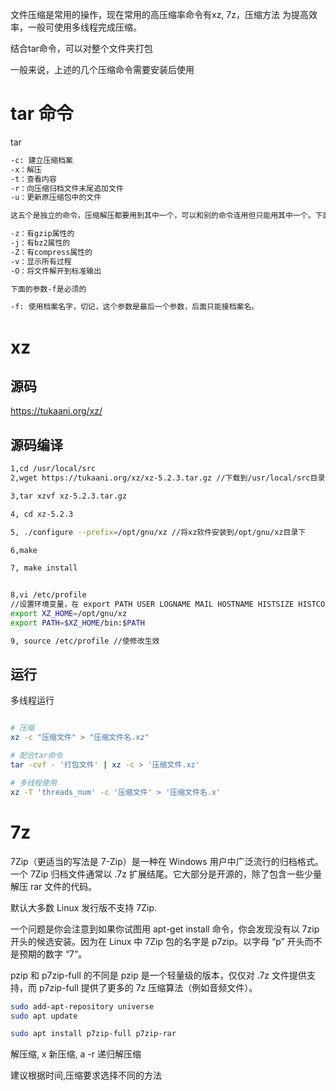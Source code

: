 文件压缩是常用的操作，现在常用的高压缩率命令有xz, 7z，压缩方法
为提高效率，一般可使用多线程完成压缩。


结合tar命令，可以对整个文件夹打包

一般来说，上述的几个压缩命令需要安装后使用

# tar 命令
tar

```bash 
-c: 建立压缩档案
-x：解压
-t：查看内容
-r：向压缩归档文件末尾追加文件
-u：更新原压缩包中的文件

这五个是独立的命令，压缩解压都要用到其中一个，可以和别的命令连用但只能用其中一个。下面的参数是根据需要在压缩或解压档案时可选的。

-z：有gzip属性的
-j：有bz2属性的
-Z：有compress属性的
-v：显示所有过程
-O：将文件解开到标准输出

下面的参数-f是必须的

-f: 使用档案名字，切记，这个参数是最后一个参数，后面只能接档案名。

```

# xz

## 源码
https://tukaani.org/xz/

## 源码编译

```bash
1,cd /usr/local/src
2,wget https://tukaani.org/xz/xz-5.2.3.tar.gz //下载到/usr/local/src目录下

3,tar xzvf xz-5.2.3.tar.gz

4, cd xz-5.2.3

5, ./configure --prefix=/opt/gnu/xz //将xz软件安装到/opt/gnu/xz目录下

6,make 

7, make install


8,vi /etc/profile
//设置环境变量，在 export PATH USER LOGNAME MAIL HOSTNAME HISTSIZE HISTCONTROL 一行的上面添加如下内容:
export XZ_HOME=/opt/gnu/xz
export PATH=$XZ_HOME/bin:$PATH

9, source /etc/profile //使修改生效

```

## 运行
多线程运行
```bash

# 压缩
xz -c "压缩文件" > "压缩文件名.xz"

# 配合tar命令
tar -cvf - '打包文件' | xz -c > '压缩文件.xz'

# 多线程使用
xz -T 'threads_num' -c '压缩文件' > '压缩文件名.x'
```


# 7z
7Zip（更适当的写法是 7-Zip）是一种在 Windows 用户中广泛流行的归档格式。一个 7Zip 归档文件通常以 .7z 扩展结尾。它大部分是开源的，除了包含一些少量解压 rar 文件的代码。

默认大多数 Linux 发行版不支持 7Zip.

一个问题是你会注意到如果你试图用 apt-get install 命令，你会发现没有以 7zip 开头的候选安装。因为在 Linux 中 7Zip 包的名字是 p7zip。以字母 “p” 开头而不是预期的数字 “7”。

pzip 和 p7zip-full 的不同是 pzip 是一个轻量级的版本，仅仅对 .7z 文件提供支持，而 p7zip-full 提供了更多的 7z 压缩算法（例如音频文件）。

```bash
sudo add-apt-repository universe
sudo apt update

sudo apt install p7zip-full p7zip-rar
```

解压缩, x
新压缩, a
-r 递归解压缩


建议根据时间,压缩要求选择不同的方法